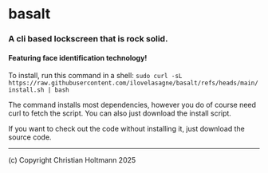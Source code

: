 # basalt
### A cli based lockscreen that is rock solid.

#### Featuring face identification technology!

To install, run this command in a shell: ```sudo curl -sL https://raw.githubusercontent.com/ilovelasagne/basalt/refs/heads/main/install.sh | bash```

The command installs most dependencies, however you do of course need curl to fetch the script. You can also just download the install script.

If you want to check out the code without installing it, just download the source code.

---

(c) Copyright Christian Holtmann 2025
